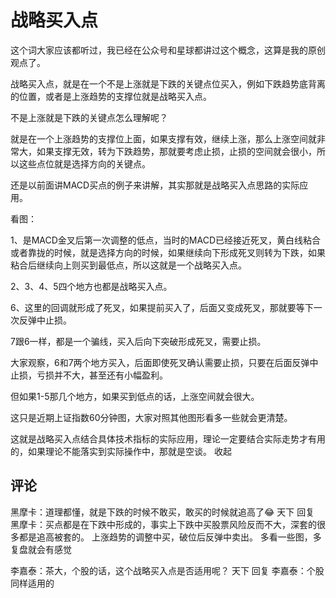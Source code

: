# 战略买入点
[url]: (https://t.zsxq.com/E6uBEmq)

这个词大家应该都听过，我已经在公众号和星球都讲过这个概念，这算是我的原创观点了。

战略买入点，就是在一个不是上涨就是下跌的关键点位买入，例如下跌趋势底背离的位置，或者是上涨趋势的支撑位就是战略买入点。

不是上涨就是下跌的关键点怎么理解呢？

就是在一个上涨趋势的支撑位上面，如果支撑有效，继续上涨，那么上涨空间就非常大，如果支撑无效，转为下跌趋势，那就要考虑止损，止损的空间就会很小，所以这些点位就是选择方向的关键点。

还是以前面讲MACD买点的例子来讲解，其实那就是战略买入点思路的实际应用。

看图：

1、是MACD金叉后第一次调整的低点，当时的MACD已经接近死叉，黄白线粘合或者靠拢的时候，就是选择方向的时候，如果继续向下形成死叉则转为下跌，如果粘合后继续向上则买到最低点，所以这就是一个战略买入点。

2、3、4、5四个地方也都是战略买入点。

6、这里的回调就形成了死叉，如果提前买入了，后面又变成死叉，那就要等下一次反弹中止损。

7跟6一样，都是一个骗线，买入后向下突破形成死叉，需要止损。

大家观察，6和7两个地方买入，后面即使死叉确认需要止损，只要在后面反弹中止损，亏损并不大，甚至还有小幅盈利。

但如果1-5那几个地方，如果买到低点的话，上涨空间就会很大。

这只是近期上证指数60分钟图，大家对照其他图形看多一些就会更清楚。

这就是战略买入点结合具体技术指标的实际应用，理论一定要结合实际走势才有用的，如果理论不能落实到实际操作中，那就是空谈。
收起

## 评论
黑摩卡：道理都懂，就是下跌的时候不敢买，敢买的时候就追高了😂
天下 回复 黑摩卡：买点都是在下跌中形成的，事实上下跌中买股票风险反而不大，深套的很多都是追高被套的。
上涨趋势的调整中买，破位后反弹中卖出。
多看一些图，多复盘就会有感觉

李嘉泰：茶大，个股的话，这个战略买入点是否适用呢？
天下 回复 李嘉泰：个股同样适用的